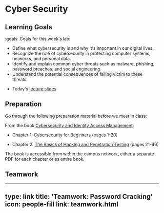 # Cyber Security




## Learning Goals

:goals: Goals for this week's lab:

- Define what cybersecurity is and why it's important in our digital lives.
- Recognize the role of cybersecurity in protecting computer systems, networks, and personal data.
- Identify and explain common cyber threats such as malware, phishing, password breaches, and social engineering.
- Understand the potential consequences of falling victim to these threats.


* Today's [lecture slides](2024-ttm4175-week-40-cs1.pdf)

## Preparation

Go through the following preparation material before we meet in class:

From the book [Cybersecurity and Identity Access Management](https://link.springer.com/book/10.1007/978-981-19-2658-7):

* Chapter 1: [Cybersecurity for Beginners](https://link.springer.com/chapter/10.1007/978-981-19-2658-7_1)
(pages 1-20)

* Chapter 2: [The Basics of Hacking and Penetration Testing](https://link.springer.com/chapter/10.1007/978-981-19-2658-7_2)
(pages 21-46)

The book is accessible from within the campus network, either a separate PDF for each chapter or as entire book.



## Teamwork


---
type: link
title: 'Teamwork: Password Cracking'
icon: people-fill
link: teamwork.html
---

